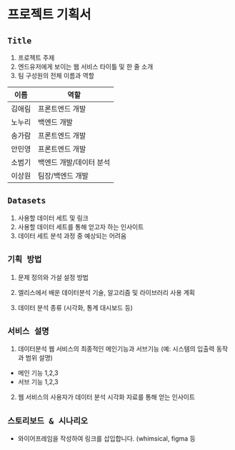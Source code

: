 # 프로젝트 기획서

## `Title`

1. 프로젝트 주제
2. 엔드유저에게 보이는 웹 서비스 타이틀 및 한 줄 소개
3. 팀 구성원의 전체 이름과 역할

| 이름   | 역할                    |
| ------ | ----------------------- |
| 김애림 | 프론트엔드 개발         |
| 노누리 | 백엔드 개발             |
| 송가람 | 프론트엔드 개발         |
| 안민영 | 프론트엔드 개발         |
| 소범기 | 백엔드 개발/데이터 분석 |
| 이상원 | 팀장/백엔드 개발        |

## `Datasets`

1. 사용할 데이터 세트 및 링크
2. 사용할 데이터 세트를 통해 얻고자 하는 인사이트
3. 데이터 세트 분석 과정 중 예상되는 어려움

## `기획 방법`

1. 문제 정의와 가설 설정 방법

2. 엘리스에서 배운 데이터분석 기술, 알고리즘 및 라이브러리 사용 계획

3. 데이터 분석 종류 (시각화, 통계 대시보드 등)

## `서비스 설명`

1. 데이터분석 웹 서비스의 최종적인 메인기능과 서브기능 (예: 시스템의 입출력 동작과 범위 설명)

- 메인 기능 1,2,3
- 서브 기능 1,2,3

2. 웹 서비스의 사용자가 데이터 분석 시각화 자료를 통해 얻는 인사이트

## `스토리보드 & 시나리오`

- 와이어프레임을 작성하여 링크를 삽입합니다. (whimsical, figma 등
